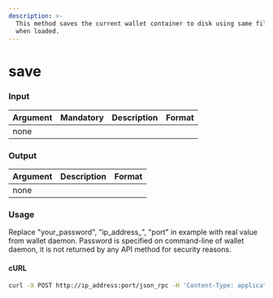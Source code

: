 ```yaml
---
description: >-
  This method saves the current wallet container to disk using same filename as
  when loaded.
---
```


# save

### Input

| Argument | Mandatory | Description | Format |
| -------- | --------- | ----------- | ------ |
| none     |           |             |        |

### Output

| Argument | Description | Format |
| -------- | ----------- | ------ |
| none     |             |        |

### Usage

Replace "your_password", "ip\_address_", "port" in example with real value from wallet daemon. Password is specified on command-line of wallet daemon, it is not returned by any API method for security reasons.

#### cURL

```bash
curl -X POST http://ip_address:port/json_rpc -H 'Content-Type: application/json-rpc' -d '{"jsonrpc": "2.0", "method": "save", "password": "your_password", "params": {}, "id": "1"}'
```
